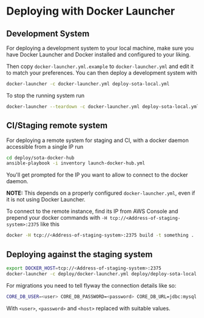 # Deploying with Docker Launcher

## Development System

For deploying a development system to your local machine, make sure you have
Docker Launcher and Docker installed and configured to your liking.

Then copy `docker-launcher.yml.example` to `docker-launcher.yml` and edit it to
match your preferences. You can then deploy a development system with

```sh
docker-launcher -c docker-launcher.yml deploy-sota-local.yml
```

To stop the running system run

```sh
docker-launcher --teardown -c docker-launcher.yml deploy-sota-local.yml
```

## CI/Staging remote system

For deploying a remote system for staging and CI, with a docker daemon
accessible from a single IP run

```sh
cd deploy/sota-docker-hub
ansible-playbook -i inventory launch-docker-hub.yml
```

You'll get prompted for the IP you want to allow to connect to the docker daemon.

**NOTE:** This depends on a properly configured `docker-launcher.yml`, even if
it is not using Docker Launcher.

To connect to the remote instance, find its IP from AWS Console and prepend your
docker commands with `-H tcp://<Address-of-staging-system>:2375` like this

```sh
docker -H tcp://<Address-of-staging-system>:2375 build -t something .
```

## Deploying against the staging system

```sh
export DOCKER_HOST=tcp://<Address-of-staging-system>:2375
docker-launcher -c deploy/docker-launcher.yml deploy/deploy-sota-local.yml
```

For migrations you need to tell flyway the connection details like so:

```sh
CORE_DB_USER=<user> CORE_DB_PASSWORD=<password> CORE_DB_URL=jdbc:mysql://<host>:3306/sota sbt core/flywayMigrate
```

With `<user>`, `<password>` and `<host>` replaced with suitable values.

